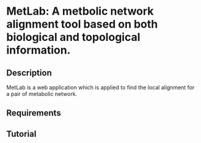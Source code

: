 # MetLab: A metbolic network alignment tool based on both biological and topological information.

## Description
MetLab is a web application which is applied to find the local alignment for a pair of metabolic network.

## Requirements

## Tutorial
